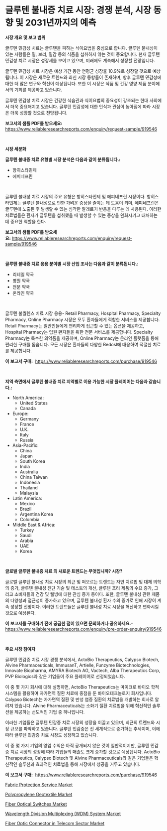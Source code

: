 <p><h1>글루텐 불내증 치료 시장: 경쟁 분석, 시장 동향 및 2031년까지의 예측</h1></p><p><strong>시장 개요 및 보고 범위</strong></p>
<p><p>글루텐 민감성 치료는 글루텐을 피하는 식이요법을 중심으로 합니다. 글루텐 불내성이 있는 사람들은 밀, 보리, 밀감 등의 식품을 섭취하지 않는 것이 중요합니다. 현재 글루텐 민감성 치료 시장은 성장세를 보이고 있으며, 미래에도 계속해서 성장할 전망입니다.</p><p>글루텐 민감성 치료 시장은 예상 기간 동안 연평균 성장률 10.9%로 성장할 것으로 예상됩니다. 이 시장은 새로운 트렌드와 최신 시장 동향들이 존재하며, 향후 글루텐 민감성에 대한 더 많은 연구와 혁신이 예상됩니다. 또한 이 시장은 식품 및 건강 영양 제품 분야에서의 기회를 제공하고 있습니다.</p><p>글루텐 민감성 치료 시장은 건강한 식습관과 식이요법의 중요성이 강조되는 현대 사회에서 더욱 중요해지고 있습니다. 글루텐 민감성에 대한 인식과 관심이 높아짐에 따라 시장은 더욱 성장할 것으로 전망됩니다.</p></p>
<p><strong>보고서의 샘플 PDF를 받으세요:</strong> <a href="https://www.reliableresearchreports.com/enquiry/request-sample/919546">https://www.reliableresearchreports.com/enquiry/request-sample/919546</a></p>
<p>&nbsp;</p>
<p><strong>시장 세분화</strong></p>
<p><strong>글루텐 불내증 치료 유형별 시장 분석은 다음과 같이 분류됩니다.:</strong></p>
<p><ul><li>항히스타민제</li><li>에피네프린</li></ul></p>
<p>&nbsp;</p>
<p><p>글루텐 불내성 치료 시장의 주요 유형은 항히스타민제 및 에피네프린 시장이다. 항히스타민제는 글루텐 불내성으로 인한 가벼운 증상을 줄이는 데 도움이 되며, 에피네프린은 글루텐에 노출된 후 발생할 수 있는 심각한 알레르기 반응을 다루는 데 사용된다. 이러한 치료법들은 환자가 글루텐을 섭취했을 때 발생할 수 있는 증상을 완화시키고 대처하는 데 중요한 역할을 한다.</p></p>
<p><strong>보고서의 샘플 PDF를 받으세요:</strong>&nbsp;<a href="https://www.reliableresearchreports.com/enquiry/request-sample/919546">https://www.reliableresearchreports.com/enquiry/request-sample/919546</a></p>
<p>&nbsp;</p>
<p><strong> 글루텐 불내증 치료 응용 분야별 시장 산업 조사는 다음과 같이 분류됩니다.:</strong></p>
<p><ul><li>리테일 약국</li><li>병원 약국</li><li>전문 약국</li><li>온라인 약국</li></ul></p>
<p>&nbsp;</p>
<p><p>글루텐 불퀄렌스 치료 시장 응용- Retail Pharmacy, Hospital Pharmacy, Specialty Pharmacy, Online Pharmacy 시장은 모두 환자들에게 적합한 서비스를 제공합니다. Retail Pharmacy는 일반인들에게 편리하게 접근할 수 있는 옵션을 제공하고, Hospital Pharmacy는 입원 환자들을 위한 전문 서비스를 제공합니다. Specialty Pharmacy는 특수한 의약품을 제공하며, Online Pharmacy는 온라인 플랫폼을 통해 편리한 구매를 돕습니다. 모든 시장은 환자들의 다양한 Bedosl에 대응하여 적절한 치료를 제공합니다.</p></p>
<p><strong>이 보고서 구매:</strong>&nbsp; <a href="https://www.reliableresearchreports.com/purchase/919546">https://www.reliableresearchreports.com/purchase/919546</a></p>
<p>&nbsp;</p>
<p><strong>지역 측면에서 글루텐 불내증 치료 지역별로 이용 가능한 시장 플레이어는 다음과 같습니다.:</strong></p>
<p><ul>
    <li>
        North America:
        <ul>
            <li>United States</li>
            <li>Canada</li>
        </ul>
    </li>
    <li>
        Europe:
        <ul>
            <li>Germany</li>
            <li>France</li>
            <li>U.K.</li>
            <li>Italy</li>
            <li>Russia</li>
        </ul>
    </li>
    <li>
        Asia-Pacific:
        <ul>
            <li>China</li>
            <li>Japan</li>
            <li>South Korea</li>
            <li>India</li>
            <li>Australia</li>
            <li>China Taiwan</li>
            <li>Indonesia</li>
            <li>Thailand</li>
            <li>Malaysia</li>
        </ul>
    </li>
    <li>
        Latin America:
        <ul>
            <li>Mexico</li>
            <li>Brazil</li>
            <li>Argentina Korea</li>
            <li>Colombia</li>
        </ul>
    </li>
    <li>
        Middle East & Africa:
        <ul>
            <li>Turkey</li>
            <li>Saudi</li>
            <li>Arabia</li>
            <li>UAE</li>
            <li>Korea</li>
        </ul>
    </li>
    </ul></p>
<p>&nbsp;</p>
<p><strong>글로벌 글루텐 불내증 치료 의 새로운 트렌드는 무엇입니까? 시장?</strong></p>
<p><p>글로벌 글루텐 불내성 치료 시장의 최근 및 떠오르는 트렌드는 자연 치료법 및 대체 의학의 증가, 글루텐 불내성 진단 기술 및 테스트의 개선, 글루텐 프리 제품의 수요 증가, 그리고 소비자들의 건강 및 웰빙에 대한 관심 증가 등이다. 또한, 글루텐 불내성 관련 제품의 다양성과 접근성이 증가하고 있으며, 글루텐 불내성 환자 수의 증가로 인해 시장이 계속 성장할 전망이다. 이러한 트렌드들은 글루텐 불내성 치료 시장을 혁신하고 변화시킬 것으로 예상된다.</p></p>
<p><strong>이 보고서를 구매하기 전에 궁금한 점이 있으면 문의하거나 공유하세요.</strong>- <a href="https://www.reliableresearchreports.com/enquiry/pre-order-enquiry/919546">https://www.reliableresearchreports.com/enquiry/pre-order-enquiry/919546</a></p>
<p>&nbsp;</p>
<p><strong>주요 시장 참여자</strong></p>
<p><p>글루텐 민감증 치료 시장 경쟁 분석에서, ActoBio Therapeutics, Calypso Biotech, Alvine Pharmaceuticals, ImmusanT, Artielle, Funzyme Biotechnologies, Innovate Biopharma, AMYRA Biotech AG, Vactech, Alba Therapeutics Corp, PVP Biologics과 같은 기업들이 주요 플레이어로 선정되었습니다.</p><p>이 중 몇 가지 회사에 대해 설명하면, ActoBio Therapeutics는 마이크로 바이오 학적 시스템을 활용하여 자가면역 질환 치료에 중점을 둔 바이오테크놀로지 회사입니다. Calypso Biotech는 자가면역 질환 및 만성 염증 질환의 치료법을 개발하는 회사로 알려져 있습니다. Alvine Pharmaceuticals는 소화기 질환 치료법을 위해 혁신적인 솔루션을 제공하는 선도적인 기업 중 하나입니다.</p><p>이러한 기업들은 글루텐 민감증 치료 시장의 성장을 이끌고 있으며, 최근의 트렌드와 시장 규모를 파악하고 있습니다. 글루텐 민감증은 전 세계적으로 증가하는 추세이며, 이에 따라 글루텐 민감증 치료 시장도 성장하고 있습니다.</p><p>이 중 몇 가지 기업의 영업 수익은 아직 공개되지 않은 것이 일반적이지만, 글루텐 민감증 치료 시장의 성장에 따라 기업들의 매출도 크게 증가할 것으로 예상됩니다. ActoBio Therapeutics, Calypso Biotech 및 Alvine Pharmaceuticals와 같은 기업들은 혁신적인 솔루션과 효과적인 치료법을 통해 시장에서 성공을 거두고 있습니다.</p></p>
<p><strong>이 보고서 구매:</strong>&nbsp;&nbsp;<a href="https://www.reliableresearchreports.com/purchase/919546">https://www.reliableresearchreports.com/purchase/919546</a></p>
<p><p><a href="https://github.com/gamblestampleyjenny50m5sl6/Market-Research-Report-List-1/blob/main/fabric-protection-service-market.md">Fabric Protection Service Market</a></p><p><a href="https://github.com/nicholepatriciadoylenwnrjr0/Market-Research-Report-List-1/blob/main/polypropylene-geotextile-market.md">Polypropylene Geotextile Market</a></p><p><a href="https://github.com/sofayahoo2023/Market-Research-Report-List-3/blob/main/fiber-optical-switches-market.md">Fiber Optical Switches Market</a></p><p><a href="https://github.com/joannesouthgate/Market-Research-Report-List-2/blob/main/wavelength-division-multiplexing-wdm-system-market.md">Wavelength Division Multiplexing (WDM) System Market</a></p><p><a href="https://github.com/wwwkeltoum/Market-Research-Report-List-2/blob/main/fiber-optic-connector-in-telecom-sector-market.md">Fiber Optic Connector in Telecom Sector Market</a></p></p>
